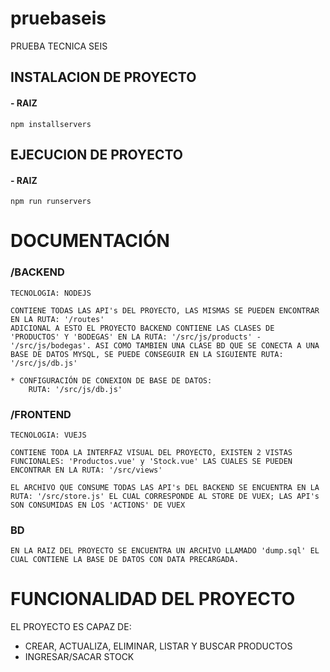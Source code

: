 # pruebaseis

PRUEBA TECNICA SEIS 

## INSTALACION DE PROYECTO

#### - RAIZ
```
npm installservers
```

## EJECUCION DE PROYECTO

#### - RAIZ
```
npm run runservers
```

# DOCUMENTACIÓN
### /BACKEND
```
TECNOLOGIA: NODEJS

CONTIENE TODAS LAS API's DEL PROYECTO, LAS MISMAS SE PUEDEN ENCONTRAR EN LA RUTA: '/routes'
ADICIONAL A ESTO EL PROYECTO BACKEND CONTIENE LAS CLASES DE 'PRODUCTOS' Y 'BODEGAS' EN LA RUTA: '/src/js/products' - '/src/js/bodegas'. ASI COMO TAMBIEN UNA CLASE BD QUE SE CONECTA A UNA BASE DE DATOS MYSQL, SE PUEDE CONSEGUIR EN LA SIGUIENTE RUTA: '/src/js/db.js'

* CONFIGURACIÓN DE CONEXION DE BASE DE DATOS:
    RUTA: '/src/js/db.js'
```

### /FRONTEND
```
TECNOLOGIA: VUEJS

CONTIENE TODA LA INTERFAZ VISUAL DEL PROYECTO, EXISTEN 2 VISTAS FUNCIONALES: 'Productos.vue' y 'Stock.vue' LAS CUALES SE PUEDEN ENCONTRAR EN LA RUTA: '/src/views'

EL ARCHIVO QUE CONSUME TODAS LAS API's DEL BACKEND SE ENCUENTRA EN LA RUTA: '/src/store.js' EL CUAL CORRESPONDE AL STORE DE VUEX; LAS API's SON CONSUMIDAS EN LOS 'ACTIONS' DE VUEX
```

### BD
```
EN LA RAIZ DEL PROYECTO SE ENCUENTRA UN ARCHIVO LLAMADO 'dump.sql' EL CUAL CONTIENE LA BASE DE DATOS CON DATA PRECARGADA.
```

# FUNCIONALIDAD DEL PROYECTO

EL PROYECTO ES CAPAZ DE:
*   CREAR, ACTUALIZA, ELIMINAR, LISTAR Y BUSCAR PRODUCTOS
*   INGRESAR/SACAR STOCK
